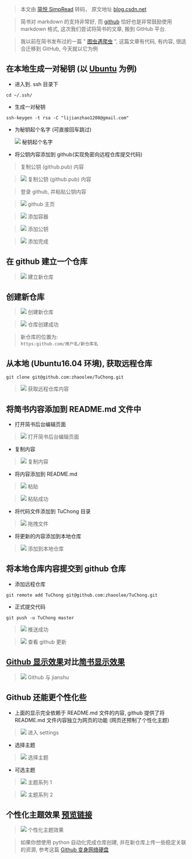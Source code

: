 > 本文由 [简悦 SimpRead](http://ksria.com/simpread/) 转码， 原文地址 [blog.csdn.net](https://blog.csdn.net/zhuoyuedelan/article/details/104153418)

> 简书对 markdown 的支持非常好, 而 [github](https://so.csdn.net/so/search?q=github&spm=1001.2101.3001.7020) 恰好也是非常鼓励使用 markdown 格式, 这次我们尝试将简书的文章, 搬到 GitHub 平台.

> 我以前在简书发布过的一篇 " [图虫遇爬虫](https://www.jianshu.com/p/93e163865ae7) ", 这篇文章有代码, 有内容, 很适合迁移到 GitHub, 今天就以它为例

在本地生成一对秘钥 (以 [Ubuntu](https://so.csdn.net/so/search?q=Ubuntu&spm=1001.2101.3001.7020) 为例)
-----------------------------------------------------------------------------------------

*   进入到. ssh 目录下

```
cd ~/.ssh/
```

*   生成一对秘钥

```
ssh-keygen -t rsa -C "lijianzhao1208@gmail.com"
```

*   为秘钥起个名字 (可直接回车跳过)
    
      
    ![](https://img-blog.csdnimg.cn/img_convert/1ff09d5951087a62f91b9dbe165729a6.png) 秘钥起个名字

*   将公钥内容添加到 github(实现免密向远程仓库提交代码)

> 复制公钥 (github.pub) 内容

> ![](https://img-blog.csdnimg.cn/img_convert/4519cd68bdbce87ff4d92eb20bca1503.png) 复制公钥 (github.pub) 内容

> 登录 github, 并粘贴公钥内容

> ![](https://img-blog.csdnimg.cn/img_convert/1d8f1d1a53e173c16fe2689b1f48a257.png) github 主页

> ![](https://img-blog.csdnimg.cn/img_convert/bbc3db82869937ec38bbacaa8d6abc0e.png) 添加容器

> ![](https://img-blog.csdnimg.cn/img_convert/ff4253db7ea4164aca89c4dea6dd9718.png) 添加公钥

> ![](https://img-blog.csdnimg.cn/img_convert/14c4d561640dcd19782c9ca3ce85312a.png) 添加完成

在 github 建立一个仓库
---------------

> ![](https://img-blog.csdnimg.cn/img_convert/fd54a42f6b37b559addcd344b7194f6c.png) 建立新仓库

创建新仓库
-----

> ![](https://img-blog.csdnimg.cn/img_convert/3a784637ddedf3c0723906d6186455cd.png) 创建新仓库

> ![](https://img-blog.csdnimg.cn/img_convert/0b51f89c4e13c4ecb2811f1a96f0cfc6.png) 仓库创建成功

> 新仓库的位置为:  
> `https:github.com/用户名/新仓库名`

从本地 (Ubuntu16.04 环境), 获取远程仓库
----------------------------

```
git clone git@github.com:zhaoolee/TuChong.git
```

> ![](https://img-blog.csdnimg.cn/img_convert/6f635e38a6365233b2d391da78a5737d.png) 获取远程仓库内容

将简书内容添加到 README.md 文件中
----------------------

*   打开简书后台编辑页面

> ![](https://img-blog.csdnimg.cn/img_convert/4b4a76fb231c0d6d28f332d6627b3259.png) 打开简书后台编辑页面

*   复制内容

> ![](https://img-blog.csdnimg.cn/img_convert/ea6236b7f23229920da139c97e3b2a79.png) 复制内容

*   将内容添加到 README.md

> ![](https://img-blog.csdnimg.cn/img_convert/724b6918a8f9992cbd38e730d914cada.png) 粘贴

> ![](https://img-blog.csdnimg.cn/img_convert/021f383471fe4f37d82bc87aae4fc2c0.png) 粘贴成功

*   将代码文件添加到 TuChong 目录

> ![](https://img-blog.csdnimg.cn/img_convert/fb1443f7a78483003629e3c5ed6b6bc5.png) 拖拽文件

*   将更新的内容添加到本地仓库

> ![](https://img-blog.csdnimg.cn/img_convert/9b7e04597430aa504a74d9db7d6173c9.png) 添加到本地仓库

将本地仓库内容提交到 github 仓库
--------------------

*   添加远程仓库

`git remote add TuChong git@github.com:zhaoolee/TuChong.git`

*   正式提交代码

```
git push -u TuChong master
```

> ![](https://img-blog.csdnimg.cn/img_convert/25367bf70d854d2bbc2e802c96788db6.png) 推送成功

> ![](https://img-blog.csdnimg.cn/img_convert/dc5be6d96f63277c07b2dd941e5a9cb7.png) 查看 github 更新

[Github 显示效果](https://link.jianshu.com?t=https%3A%2F%2Fgithub.com%2Fzhaoolee%2FTuChong)对比[简书显示效果](https://www.jianshu.com/p/93e163865ae7)
-----------------------------------------------------------------------------------------------------------------------------------------

> ![](https://img-blog.csdnimg.cn/img_convert/55ff38254652e3c0cbb85aee909203f7.png) Github 与 jianshu

Github 还能更个性化些
--------------

*   上面的显示完全依赖于 README.md 文件的内容, github 提供了将 README.md 文件内容独立为网页的功能 (网页还预制了个性化主题)

> ![](https://img-blog.csdnimg.cn/img_convert/d998dcfe5d48255e1c78a2f1072c563f.png) 进入 settings

*   选择主题

> ![](https://img-blog.csdnimg.cn/img_convert/8b2397d191e57a7fc4e881c94c0e6ac9.png) 选择主题

*   可选主题

> ![](https://img-blog.csdnimg.cn/img_convert/fb3bb456c1e2dd0f62fda92f4b9edc09.png) 主题系列 1

> ![](https://img-blog.csdnimg.cn/img_convert/faf968eec57c1aa0b068332923e55ccd.png) 主题系列 2

个性化主题效果 [预览链接](https://link.jianshu.com?t=https%3A%2F%2Fzhaoolee.github.io%2FTuChong%2F)
----------------------------------------------------------------------------------------

> ![](https://img-blog.csdnimg.cn/img_convert/f3585e499fd06069f10c0a8e5e6a9476.png) 个性化主题效果

> 如果你想使用 python 自动化完成仓库创建, 并在新仓库上传一些稳定关联的资源, 参考这篇 [Github 变身网络硬盘](https://www.jianshu.com/p/d053ffa892a8)